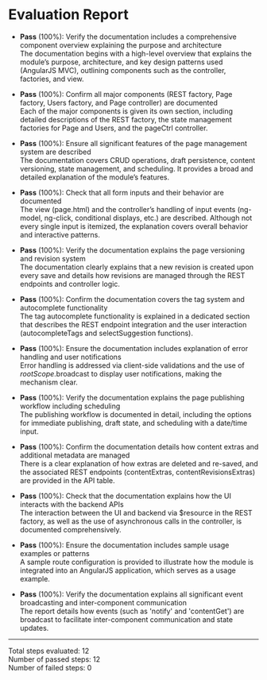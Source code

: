 # Evaluation Report

- **Pass** (100%): Verify the documentation includes a comprehensive component overview explaining the purpose and architecture  
  The documentation begins with a high-level overview that explains the module’s purpose, architecture, and key design patterns used (AngularJS MVC), outlining components such as the controller, factories, and view.

- **Pass** (100%): Confirm all major components (REST factory, Page factory, Users factory, and Page controller) are documented  
  Each of the major components is given its own section, including detailed descriptions of the REST factory, the state management factories for Page and Users, and the pageCtrl controller.

- **Pass** (100%): Ensure all significant features of the page management system are described  
  The documentation covers CRUD operations, draft persistence, content versioning, state management, and scheduling. It provides a broad and detailed explanation of the module’s features.

- **Pass** (100%): Check that all form inputs and their behavior are documented  
  The view (page.html) and the controller’s handling of input events (ng-model, ng-click, conditional displays, etc.) are described. Although not every single input is itemized, the explanation covers overall behavior and interactive patterns.

- **Pass** (100%): Verify the documentation explains the page versioning and revision system  
  The documentation clearly explains that a new revision is created upon every save and details how revisions are managed through the REST endpoints and controller logic.

- **Pass** (100%): Confirm the documentation covers the tag system and autocomplete functionality  
  The tag autocomplete functionality is explained in a dedicated section that describes the REST endpoint integration and the user interaction (autocompleteTags and selectSuggestion functions).

- **Pass** (100%): Ensure the documentation includes explanation of error handling and user notifications  
  Error handling is addressed via client-side validations and the use of $rootScope.$broadcast to display user notifications, making the mechanism clear.

- **Pass** (100%): Verify the documentation explains the page publishing workflow including scheduling  
  The publishing workflow is documented in detail, including the options for immediate publishing, draft state, and scheduling with a date/time input.

- **Pass** (100%): Confirm the documentation details how content extras and additional metadata are managed  
  There is a clear explanation of how extras are deleted and re-saved, and the associated REST endpoints (contentExtras, contentRevisionsExtras) are provided in the API table.

- **Pass** (100%): Check that the documentation explains how the UI interacts with the backend APIs  
  The interaction between the UI and backend via $resource in the REST factory, as well as the use of asynchronous calls in the controller, is documented comprehensively.

- **Pass** (100%): Ensure the documentation includes sample usage examples or patterns  
  A sample route configuration is provided to illustrate how the module is integrated into an AngularJS application, which serves as a usage example.

- **Pass** (100%): Verify the documentation explains all significant event broadcasting and inter-component communication  
  The report details how events (such as 'notify' and 'contentGet') are broadcast to facilitate inter-component communication and state updates.

---

Total steps evaluated: 12  
Number of passed steps: 12  
Number of failed steps: 0